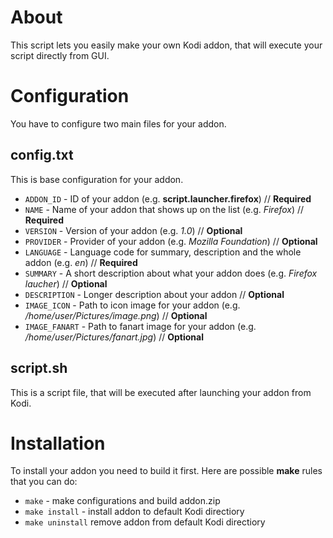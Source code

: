 # About
This script lets you easily make your own Kodi addon, that will execute your script directly from GUI.
# Configuration
You have to configure two main files for your addon.
## config.txt
This is base configuration for your addon.
- `ADDON_ID` - ID of your addon (e.g. **script.launcher.firefox**) // **Required**
- `NAME` - Name of your addon that shows up on the list (e.g. *Firefox*) // **Required**
- `VERSION` - Version of your addon (e.g. *1.0*) // **Optional**
- `PROVIDER` - Provider of your addon (e.g. *Mozilla Foundation*) // **Optional**
- `LANGUAGE` - Language code for summary, description and the whole addon (e.g. *en*) // **Required**
- `SUMMARY` - A short description about what your addon does (e.g. *Firefox laucher*) // **Optional**
- `DESCRIPTION` - Longer description about your addon // **Optional**
- `IMAGE_ICON` - Path to icon image for your addon (e.g. */home/user/Pictures/image.png*) // **Optional**
- `IMAGE_FANART` - Path to fanart image for your addon (e.g. */home/user/Pictures/fanart.jpg*) // **Optional**
## script.sh
This is a script file, that will be executed after launching your addon from Kodi.
# Installation
To install your addon you need to build it first. Here are possible **make** rules that you can do:
- `make` - make configurations and build addon.zip
- `make install` - install addon to default Kodi directiory
- `make uninstall` remove addon from default Kodi directiory

